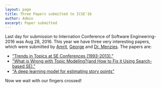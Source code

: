 ```yaml
---
layout: page
title: Three Papers submitted to ICSE'16
author: Admin
excerpt: Paper submitted 
---
```


Last day for submission to Internation Conference of Software Engineering-2016 was Aug 28, 2016. 
This year we have three very interesting papers, which were submitted by [Amrit](http://ai4se.net/people/2014/05/17/Amritanshu-Agrawal/), [George](http://ai4se.net/people/2014/05/18/George-Mathew/) and [Dr. Menzies](http://ai4se.net/people/2014/10/06/Tim-Menzies/). 
The papers are:
+ ["Trends in Topics at SE Conferences (1993-2013)."](https://arxiv.org/abs/1608.08100)
+ ["What is Wrong with Topic Modeling?(and How to Fix it Using Search-based SE)."](https://arxiv.org/abs/1608.08176)
+ ["A deep learning model for estimating story points"](http://arxiv.org/abs/1609.00489)

Now we wait with our fingers crossed!
